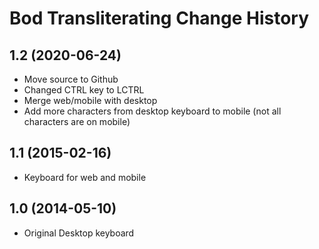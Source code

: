 Bod Transliterating Change History
====================

1.2 (2020-06-24)
----------------
* Move source to Github
* Changed CTRL key to LCTRL
* Merge web/mobile with desktop
* Add more characters from desktop keyboard to mobile (not all characters are on mobile)

1.1 (2015-02-16)
----------------
* Keyboard for web and mobile
 
1.0 (2014-05-10)
----------------
* Original Desktop keyboard
